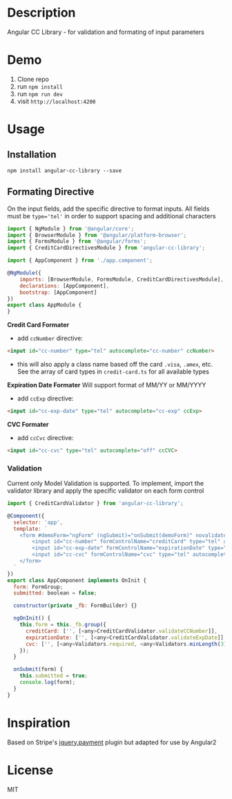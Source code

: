 # Description

Angular CC Library - for validation and formating of input parameters

# Demo
1. Clone repo
2. run `npm install`
3. run `npm run dev`
4. visit `http://localhost:4200`

# Usage

## Installation
```shell
npm install angular-cc-library --save
```

## Formating Directive
On the input fields, add the specific directive to format inputs. 
All fields must be `type='tel'` in order to support spacing and additional characters

```javascript
import { NgModule } from '@angular/core';
import { BrowserModule } from '@angular/platform-browser';
import { FormsModule } from '@angular/forms';
import { CreditCardDirectivesModule } from 'angular-cc-library';

import { AppComponent } from './app.component';

@NgModule({
    imports: [BrowserModule, FormsModule, CreditCardDirectivesModule],
    declarations: [AppComponent],
    bootstrap: [AppComponent]
})
export class AppModule {
}
```

**Credit Card Formater**
* add `ccNumber` directive:
```html
<input id="cc-number" type="tel" autocomplete="cc-number" ccNumber>
```
* this will also apply a class name based off the card `.visa`, `.amex`, etc. See the array of card types in `credit-card.ts` for all available types

**Expiration Date Formater**
Will support format of MM/YY or MM/YYYY
* add `ccExp` directive:
```html
<input id="cc-exp-date" type="tel" autocomplete="cc-exp" ccExp>
```

**CVC Formater**
* add `ccCvc` directive:
```html
<input id="cc-cvc" type="tel" autocomplete="off" ccCVC>
```

### Validation
Current only Model Validation is supported.
To implement, import the validator library and apply the specific validator on each form control

```javascript
import { CreditCardValidator } from 'angular-cc-library';

@Component({
  selector: 'app',
  template: `
    <form #demoForm="ngForm" (ngSubmit)="onSubmit(demoForm)" novalidate>
        <input id="cc-number" formControlName="creditCard" type="tel" autocomplete="cc-number" ccNumber>
        <input id="cc-exp-date" formControlName="expirationDate" type="tel" autocomplete="cc-exp" ccExp>
        <input id="cc-cvc" formControlName="cvc" type="tel" autocomplete="off" ccCvc>
    </form>
  `
})
export class AppComponent implements OnInit {
  form: FormGroup;
  submitted: boolean = false;

  constructor(private _fb: FormBuilder) {}

  ngOnInit() {
    this.form = this._fb.group({
      creditCard: ['', [<any>CreditCardValidator.validateCCNumber]],
      expirationDate: ['', [<any>CreditCardValidator.validateExpDate]],
      cvc: ['', [<any>Validators.required, <any>Validators.minLength(3), <any>Validators.maxLength(4)]] 
    });
  }

  onSubmit(form) {
    this.submitted = true;
    console.log(form);
  }
}
```

# Inspiration

Based on Stripe's [jquery.payment](https://github.com/stripe/jquery.payment) plugin but adapted for use by Angular2

# License

MIT

